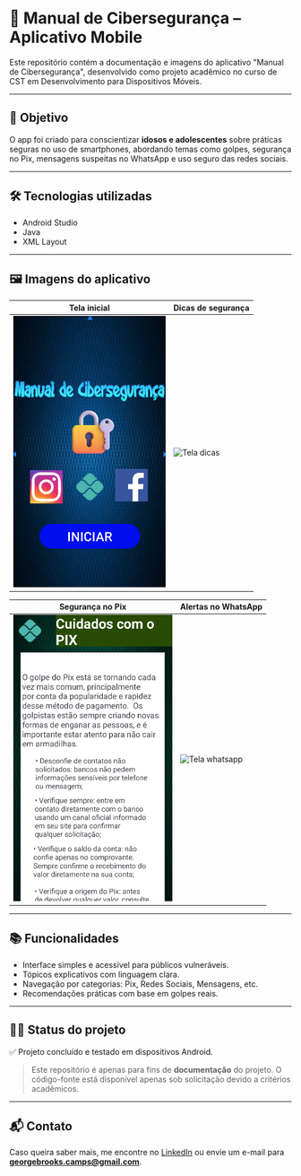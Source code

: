 # 📱 Manual de Cibersegurança – Aplicativo Mobile

Este repositório contém a documentação e imagens do aplicativo "Manual de Cibersegurança", desenvolvido como projeto acadêmico no curso de CST em Desenvolvimento para Dispositivos Móveis.

---

## 📌 Objetivo

O app foi criado para conscientizar **idosos e adolescentes** sobre práticas seguras no uso de smartphones, abordando temas como golpes, segurança no Pix, mensagens suspeitas no WhatsApp e uso seguro das redes sociais.

---

## 🛠️ Tecnologias utilizadas

- Android Studio
- Java
- XML Layout
  
---

## 🖼️ Imagens do aplicativo

| Tela inicial | Dicas de segurança |
|--------------|--------------------|
| ![Tela inicial](imagens/tela-inicial.png) | ![Tela dicas](imagens/tela-dicas.png) |

| Segurança no Pix | Alertas no WhatsApp |
|------------------|---------------------|
| ![Tela pix](imagens/tela-pix.png) | ![Tela whatsapp](imagens/tela-whatsapp.png) |

---

## 📚 Funcionalidades

- Interface simples e acessível para públicos vulneráveis.
- Tópicos explicativos com linguagem clara.
- Navegação por categorias: Pix, Redes Sociais, Mensagens, etc.
- Recomendações práticas com base em golpes reais.

---


## 👨‍💻 Status do projeto

✅ Projeto concluído e testado em dispositivos Android.

> Este repositório é apenas para fins de **documentação** do projeto. O código-fonte está disponível apenas sob solicitação devido a critérios acadêmicos.

---

## 📬 Contato

Caso queira saber mais, me encontre no [LinkedIn](www.linkedin.com/in/george-m-brooks) ou envie um e-mail para **georgebrooks.camps@gmail.com**.
